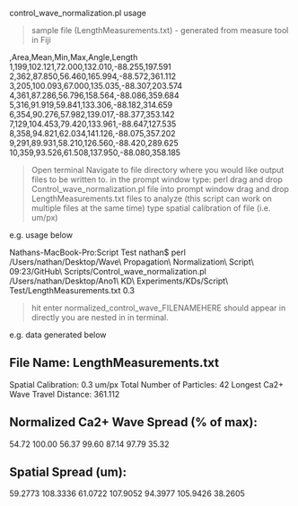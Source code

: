 control_wave_normalization.pl usage

>sample file (LengthMeasurements.txt) - generated from measure tool in Fiji

   ,Area,Mean,Min,Max,Angle,Length
1,199,102.121,72.000,132.010,-88.255,197.591
2,362,87.850,56.460,165.994,-88.572,361.112
3,205,100.093,67.000,135.035,-88.307,203.574
4,361,87.286,56.796,158.564,-88.086,359.684
5,316,91.919,59.841,133.306,-88.182,314.659
6,354,90.276,57.982,139.017,-88.377,353.142
7,129,104.453,79.420,133.961,-88.647,127.535
8,358,94.821,62.034,141.126,-88.075,357.202
9,291,89.931,58.210,126.560,-88.420,289.625
10,359,93.526,61.508,137.950,-88.080,358.185

>Open terminal
>Navigate to file directory where you would like output files to be written to.
>in the prompt window type: perl
>drag and drop Control_wave_normalization.pl file into prompt window
>drag and drop LengthMeasurements.txt files to analyze (this script can work on multiple files at the same time)
>type spatial calibration of file (i.e. um/px)

e.g. usage below

Nathans-MacBook-Pro:Script Test nathan$ perl /Users/nathan/Desktop/Wave\ Propagation\ Normalization\ Script\ 09\:23/GitHub\ Scripts/Control_wave_normalization.pl /Users/nathan/Desktop/Ano1\ KD\ Experiments/KDs/Script\ Test/LengthMeasurements.txt 0.3

>hit enter
>normalized_control_wave_FILENAMEHERE should appear in directly you are nested in in terminal.

e.g. data generated below

File Name: LengthMeasurements.txt
-------------------------------------

Spatial Calibration: 0.3 um/px 
Total Number of Particles: 42
Longest Ca2+ Wave Travel Distance: 361.112

Normalized Ca2+ Wave Spread (% of max):
--------------------------------------------
54.72
100.00
56.37
99.60
87.14
97.79
35.32

Spatial Spread (um):
--------------------
59.2773
108.3336
61.0722
107.9052
94.3977
105.9426
38.2605


